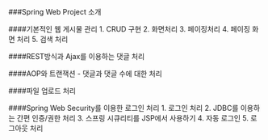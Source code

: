 ###Spring Web Project 소개

####기본적인 웹 게시물 관리
	1. CRUD 구현
	2. 화면처리
	3. 페이징처리
	4. 페이징 화면 처리
	5. 검색 처리

####REST방식과 Ajax를 이용하는 댓글 처리

####AOP와 트랜잭션
	- 댓글과 댓글 수에 대한 처리

####파일 업로드 처리

####Spring Web Security를 이용한 로그인 처리
	1. 로그인 처리
	2. JDBC를 이용하는 간편 인증/권한 처리
	3. 스프링 시큐리티를 JSP에서 사용하기
	4. 자동 로그인
	5. 로그아웃 처리